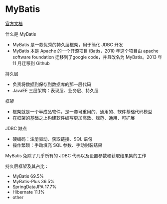 # MyBatis

[官方文档](https://mybatis.org/mybatis-3/zh/index.html)

什么是 MyBatis
- MyBatis 是一款优秀的持久层框架，用于简化 JDBC 开发
- MyBatis 本是 Apache 的一个开源项目 iBatis，2010 年这个项目由 apache software foundation 迁移到了google code，并且改名为 MyBatis。2013 年 11 月迁移到 Github

持久层
- 负责将数据到保存到数据库的那一层代码
- JavaEE 三层架构：表现层、业务层、持久层

框架
- 框架就是一个半成品软件，是一套可重用的、通用的、软件基础代码模型
- 在框架的基础之上构建软件编写更加高效、规范、通用、可扩展

JDBC 缺点
- 硬编码：注册驱动、获取链接、SQL 语句
- 操作繁琐：手动填充 SQL 参数、手动封装结果

MyBatis 免除了几乎所有的 JDBC 代码以及设置参数和获取结果集的工作

持久层框架及其占比：
- MyBatis 69.5%
- MyBatis-Plus 36.5%
- SpringDataJPA 17.7%
- Hibernate 11.1%
- other



















